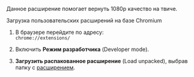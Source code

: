 Данное расширение помогает вернуть 1080p качество на твиче.


Загрузка пользовательских расширений на базе Chromium

1. В браузере перейдите по адресу:  
   `chrome://extensions/`

2. Включить **Режим разработчика** (Developer mode).

3. **Загрузить распакованное расширение** (Load unpacked), выбрав папку с [расширением](https://github.com/Detnilius/twitchProxy/archive/refs/heads/main.zip).
